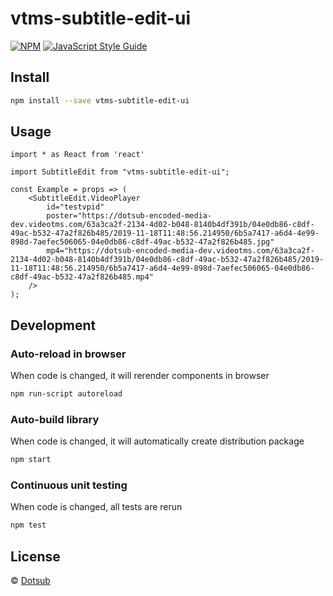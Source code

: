 # vtms-subtitle-edit-ui

> 

[![NPM](https://img.shields.io/npm/v/vtms-subtitle-edit-ui.svg)](https://www.npmjs.com/package/vtms-subtitle-edit-ui) [![JavaScript Style Guide](https://img.shields.io/badge/code_style-standard-brightgreen.svg)](https://standardjs.com)

## Install

```bash
npm install --save vtms-subtitle-edit-ui
```

## Usage

```tsx
import * as React from 'react'

import SubtitleEdit from "vtms-subtitle-edit-ui";

const Example = props => (
    <SubtitleEdit.VideoPlayer
        id="testvpid"
        poster="https://dotsub-encoded-media-dev.videotms.com/63a3ca2f-2134-4d02-b048-8140b4df391b/04e0db86-c8df-49ac-b532-47a2f826b485/2019-11-18T11:48:56.214950/6b5a7417-a6d4-4e99-898d-7aefec506065-04e0db86-c8df-49ac-b532-47a2f826b485.jpg"
        mp4="https://dotsub-encoded-media-dev.videotms.com/63a3ca2f-2134-4d02-b048-8140b4df391b/04e0db86-c8df-49ac-b532-47a2f826b485/2019-11-18T11:48:56.214950/6b5a7417-a6d4-4e99-898d-7aefec506065-04e0db86-c8df-49ac-b532-47a2f826b485.mp4"
    />
);
```

## Development

### Auto-reload in browser
When code is changed, it will rerender components in browser
```bash
npm run-script autoreload
```

### Auto-build library
When code is changed, it will automatically create distribution package  
```bash
npm start
```

### Continuous unit testing
When code is changed, all tests are rerun
```bash
npm test
```


## License

 © [Dotsub](https://github.com/dotsub)
